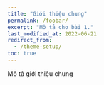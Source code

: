 ```yaml
---
title: "Giới thiệu chung"
permalink: /foobar/
excerpt: "Mô tả cho bài 1."
last_modified_at: 2022-06-21
redirect_from:
  - /theme-setup/
toc: true
---
```


Mô tả giới thiệu chung